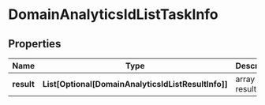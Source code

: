 # DomainAnalyticsIdListTaskInfo


## Properties

| Name | Type | Description | Notes |
|------------ | ------------- | ------------- | -------------|
**result** | **List[Optional[DomainAnalyticsIdListResultInfo]]** | array of results |[optional]|